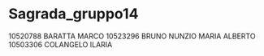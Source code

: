 # Sagrada_gruppo14
10520788 BARATTA MARCO 
10523296 BRUNO NUNZIO MARIA ALBERTO 
10503306 COLANGELO ILARIA
